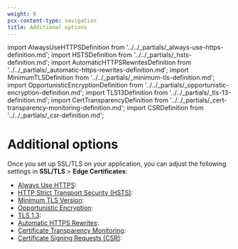 ```yaml
---
weight: 8
pcx-content-type: navigation
title: Additional options
---
```


import AlwaysUseHTTPSDefinition from '../../_partials/_always-use-https-definition.md';
import HSTSDefinition from '../../_partials/_hsts-definition.md';
import AutomaticHTTPSRewritesDefinition from '../../_partials/_automatic-https-rewrites-definition.md';
import MinimumTLSDefinition from '../../_partials/_minimum-tls-definition.md';
import OpportunisticEncryptionDefinition from '../../_partials/_opportunistic-encryption-definition.md';
import TLS13Definition from '../../_partials/_tls-13-definition.md';
import CertTransparencyDefinition from '../../_partials/_cert-transparency-monitoring-definition.md';
import CSRDefinition from '../../_partials/_csr-definition.md';

# Additional options

Once you set up SSL/TLS on your application, you can adjust the following settings in **SSL/TLS** > **Edge Certificates**:

- [Always Use HTTPS](always-use-https): <AlwaysUseHTTPSDefinition/>
- [HTTP Strict Transport Security (HSTS)](http-strict-transport-security): <HSTSDefinition/>
- [Minimum TLS Version](minimum-tls): <MinimumTLSDefinition/>
- [Opportunistic Encryption](opportunistic-encryption): <OpportunisticEncryptionDefinition/>
- [TLS 1.3](tls-13): <TLS13Definition/>
- [Automatic HTTPS Rewrites](automatic-https-rewrites): <AutomaticHTTPSRewritesDefinition/>
- [Certificate Transparency Monitoring](certificate-transparency-monitoring): <CertTransparencyDefinition/>
- [Certificate Signing Requests (CSR)](certificate-signing-requests): <CSRDefinition/>